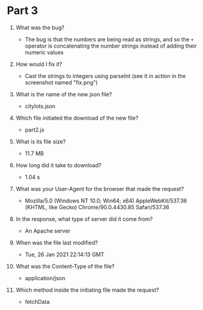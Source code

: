 # Part 3

1. What was the bug?
    - The bug is that the numbers are being read as strings, and so the `+` operator is concatenating the number strings instead of adding their numeric values
2. How would I fix it?
    - Cast the strings to integers using parseInt (see it in action in the screenshot named "fix.png")

3. What is the name of the new json file?
    - citylots.json

4. Which file initiated the download of the new file?
    - part2.js

5. What is its file size?
    - 11.7 MB

6. How long did it take to download?
    - 1.04 s

7. What was your User-Agent for the browser that made the request?
    - Mozilla/5.0 (Windows NT 10.0; Win64; x64) AppleWebKit/537.36 (KHTML, like Gecko) Chrome/90.0.4430.85 Safari/537.36

8. In the response, what type of server did it come from?
    - An Apache server

9.  When was the file last modified?
    - Tue, 26 Jan 2021 22:14:13 GMT
    
10. What was the Content-Type of the file?
    - application/json

11. Which method inside the initiating file made the request?
    - fetchData

